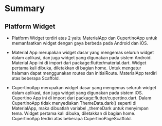 # Summary

## Platform Widget

* Platform Widget terdiri atas 2 yaitu MaterialApp dan CupertinoApp untuk memanfaatkan widget dengan gaya berbeda pada Android dan iOS.

* Material App merupakan widget dasar yang mengemas seluruh widget dalam aplikasi, dan juga widget yang digunakan pada sistem Android. Material App ini di import dari package:flutter/material.dart. Widget pertama kali dibuka, diletakkan di bagian home. Untuk mengatur halaman dapat menggunakan routes dan initialRoute. MaterialApp terdiri atas beberapa Scaffold.

* CupertinoApp merupakan widget dasar yang mengemas seluruh widget dalam aplikasi, dan juga widget yang digunakan pada sistem iOS. Cupertino App ini di import dari package:flutter/cupertino.dart. Dalam CupertinoApp tidak menyediakan ThemeData.dark() seperti di MaterialApp, maka dibuatlah variabel _themeDark untuk menyimpan tema.  Widget pertama kali dibuka, diletakkan di bagian home. CupertinoApp terdiri atas beberapa CupertinoPageScaffold.